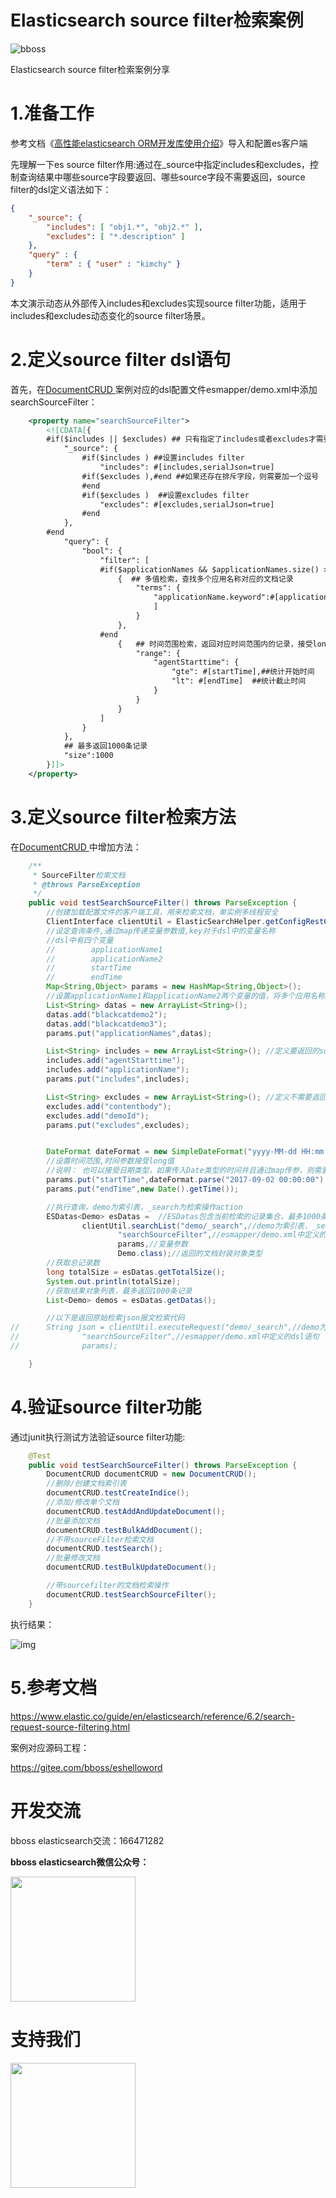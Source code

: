 # Elasticsearch source filter检索案例

![bboss](https://static.oschina.net/uploads/user/47/94045_50.jpg?t=1386945037000)

 

Elasticsearch source filter检索案例分享



# 1.准备工作

参考文档《[高性能elasticsearch ORM开发库使用介绍](development.md)》导入和配置es客户端

先理解一下es source filter作用:通过在_source中指定includes和excludes，控制查询结果中哪些source字段要返回、哪些source字段不需要返回，source filter的dsl定义语法如下：

```json
{
    "_source": {
        "includes": [ "obj1.*", "obj2.*" ],
        "excludes": [ "*.description" ]
    },
    "query" : {
        "term" : { "user" : "kimchy" }
    }
}
```

本文演示动态从外部传入includes和excludes实现source filter功能，适用于includes和excludes动态变化的source filter场景。



# 2.定义source filter dsl语句

首先，在[DocumentCRUD ](https://gitee.com/bboss/eshelloword/blob/master/src/main/java/org/bboss/elasticsearchtest/crud/DocumentCRUD.java)案例对应的dsl配置文件esmapper/demo.xml中添加searchSourceFilter：

```xml
    <property name="searchSourceFilter">
        <![CDATA[{
        #if($includes || $excludes) ## 只有指定了includes或者excludes才需要添加source filter
            "_source": {
                #if($includes ) ##设置includes filter
                    "includes": #[includes,serialJson=true]
                #if($excludes ),#end ##如果还存在排斥字段，则需要加一个逗号
                #end
                #if($excludes )  ##设置excludes filter
                    "excludes": #[excludes,serialJson=true]
                #end
            },
        #end
            "query": {
                "bool": {
                    "filter": [
                    #if($applicationNames && $applicationNames.size() > 0) ##只有传递了需要检索的应用名称集合，才需要添加下面的条件
                        {  ## 多值检索，查找多个应用名称对应的文档记录
                            "terms": {
                                "applicationName.keyword":#[applicationNames,serialJson=true]
                                ]
                            }
                        },
                    #end
                        {   ## 时间范围检索，返回对应时间范围内的记录，接受long型的值
                            "range": {
                                "agentStarttime": {
                                    "gte": #[startTime],##统计开始时间
                                    "lt": #[endTime]  ##统计截止时间
                                }
                            }
                        }
                    ]
                }
            },
            ## 最多返回1000条记录
            "size":1000
        }]]>
    </property>
```



# 3.定义source filter检索方法

在[DocumentCRUD ](https://gitee.com/bboss/eshelloword/blob/master/src/main/java/org/bboss/elasticsearchtest/crud/DocumentCRUD.java)中增加方法：

```java
    /**
	 * SourceFilter检索文档
	 * @throws ParseException
	 */
	public void testSearchSourceFilter() throws ParseException {
		//创建加载配置文件的客户端工具，用来检索文档，单实例多线程安全
		ClientInterface clientUtil = ElasticSearchHelper.getConfigRestClientUtil(mappath);
		//设定查询条件,通过map传递变量参数值,key对于dsl中的变量名称
		//dsl中有四个变量
		//        applicationName1
		//        applicationName2
		//        startTime
		//        endTime
		Map<String,Object> params = new HashMap<String,Object>();
		//设置applicationName1和applicationName2两个变量的值，将多个应用名称放到list中，通过list动态传递参数
		List<String> datas = new ArrayList<String>();
		datas.add("blackcatdemo2");
		datas.add("blackcatdemo3");
		params.put("applicationNames",datas);

		List<String> includes = new ArrayList<String>(); //定义要返回的source字段
		includes.add("agentStarttime");
		includes.add("applicationName");
		params.put("includes",includes);

		List<String> excludes = new ArrayList<String>(); //定义不需要返回的source字段
		excludes.add("contentbody");
		excludes.add("demoId");
		params.put("excludes",excludes);


		DateFormat dateFormat = new SimpleDateFormat("yyyy-MM-dd HH:mm:ss");
		//设置时间范围,时间参数接受long值
		//说明： 也可以接受日期类型，如果传入Date类型的时间并且通过map传参，则需要手动进行日期格式转换成字符串格式的日期串，通过entity传参则不需要
		params.put("startTime",dateFormat.parse("2017-09-02 00:00:00").getTime());
		params.put("endTime",new Date().getTime());

		//执行查询，demo为索引表，_search为检索操作action
		ESDatas<Demo> esDatas =  //ESDatas包含当前检索的记录集合，最多1000条记录，由dsl中的size属性指定
				clientUtil.searchList("demo/_search",//demo为索引表，_search为检索操作action
						"searchSourceFilter",//esmapper/demo.xml中定义的dsl语句
						params,//变量参数
						Demo.class);//返回的文档封装对象类型
		//获取总记录数
		long totalSize = esDatas.getTotalSize();
		System.out.println(totalSize);
		//获取结果对象列表，最多返回1000条记录
		List<Demo> demos = esDatas.getDatas();

		//以下是返回原始检索json报文检索代码
//		String json = clientUtil.executeRequest("demo/_search",//demo为索引表，_search为检索操作action
//				"searchSourceFilter",//esmapper/demo.xml中定义的dsl语句
//				params);

	}
```



# 4.验证source filter功能

通过junit执行测试方法验证source filter功能:

```java
    @Test
	public void testSearchSourceFilter() throws ParseException {
		DocumentCRUD documentCRUD = new DocumentCRUD();
		//删除/创建文档索引表
		documentCRUD.testCreateIndice();
		//添加/修改单个文档
		documentCRUD.testAddAndUpdateDocument();
		//批量添加文档
		documentCRUD.testBulkAddDocument();
		//不带sourceFilter检索文档
		documentCRUD.testSearch();
		//批量修改文档
		documentCRUD.testBulkUpdateDocument();

		//带sourcefilter的文档检索操作
		documentCRUD.testSearchSourceFilter();
	}
```

执行结果：

![img](https://static.oschina.net/uploads/space/2018/0418/105405_2bXT_94045.png)



# 5.参考文档

<https://www.elastic.co/guide/en/elasticsearch/reference/6.2/search-request-source-filtering.html>

案例对应源码工程：

<https://gitee.com/bboss/eshelloword>

# 开发交流



bboss elasticsearch交流：166471282

**bboss elasticsearch微信公众号：**

<img src="https://static.oschina.net/uploads/space/2017/0617/094201_QhWs_94045.jpg"  height="200" width="200">



# 支持我们

<div align="left"></div>
<img src="images/alipay.png"  height="200" width="200">

